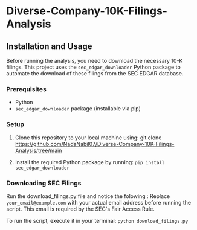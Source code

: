 # Diverse-Company-10K-Filings-Analysis
## Installation and Usage

Before running the analysis, you need to download the necessary 10-K filings. This project uses the `sec_edgar_downloader` Python package to automate the download of these filings from the SEC EDGAR database.

### Prerequisites

- Python 
- `sec_edgar_downloader` package (installable via pip)

### Setup

1. Clone this repository to your local machine using:
git clone https://github.com/NadaNabil07/Diverse-Company-10K-Filings-Analysis/tree/main

2. Install the required Python package by running:
`pip install sec_edgar_downloader`

### Downloading SEC Filings
Run the download_filings.py file and notice the folowing : 
Replace `your_email@example.com` with your actual email address before running the script. This email is required by the SEC's Fair Access Rule.

To run the script, execute it in your terminal:
`python download_filings.py`
